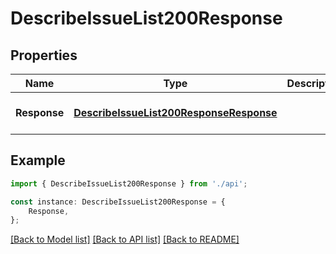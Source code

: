 # DescribeIssueList200Response


## Properties

Name | Type | Description | Notes
------------ | ------------- | ------------- | -------------
**Response** | [**DescribeIssueList200ResponseResponse**](DescribeIssueList200ResponseResponse.md) |  | [optional] [default to undefined]

## Example

```typescript
import { DescribeIssueList200Response } from './api';

const instance: DescribeIssueList200Response = {
    Response,
};
```

[[Back to Model list]](../README.md#documentation-for-models) [[Back to API list]](../README.md#documentation-for-api-endpoints) [[Back to README]](../README.md)
